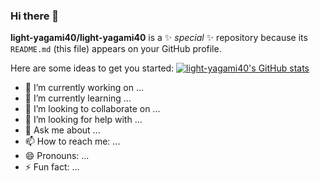 ### Hi there 👋

**light-yagami40/light-yagami40** is a ✨ _special_ ✨ repository because its `README.md` (this file) appears on your GitHub profile.

Here are some ideas to get you started:
[![light-yagami40's GitHub stats](https://github-readme-stats.vercel.app/api?username=light-yagami40)](https://github.com/light-yagami40/github-readme-stats)
- 🔭 I’m currently working on ...
- 🌱 I’m currently learning ...
- 👯 I’m looking to collaborate on ...
- 🤔 I’m looking for help with ...
- 💬 Ask me about ...
- 📫 How to reach me: ...
- 😄 Pronouns: ...
- ⚡ Fun fact: ...
